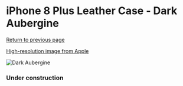 # iPhone 8 Plus Leather Case - Dark Aubergine

[Return to previous page](/iphone_7)

[High-resolution image from Apple](https://store.storeimages.cdn-apple.com/8756/as-images.apple.com/is/MQHQ2?wid=4500&hei=4500&fmt=png)

<div style="width: 384px"><img src="/everyphone/MQHQ2.png" alt="Dark Aubergine"></div>

### Under construction
